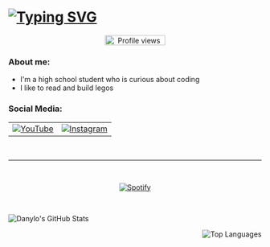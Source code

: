 # <a href="https://git.io/typing-svg"><img src="https://readme-typing-svg.demolab.com?font=Fira+Code&size=55&duration=4000&pause=250&color=2148B8&center=true&vCenter=true&width=1300&height=140&lines=Hello;My+name+is+Danylo" alt="Typing SVG" /></a>
<p align="center">
  <img src="https://komarev.com/ghpvc/?username=danylo8&color=blueviolet&style=flat-square&label=Profile+Views" alt="Profile views" width="120" height="20">
</p>

### About me:
- I'm a high school student who is curious about coding
- I like to read and build legos


### Social Media:


  <table>
    <tr>
      <td align="center">
        <a href="https://www.youtube.com/@dannylol4028" target="_blank">
          <img src="https://img.shields.io/badge/YouTube-red?style=for-the-badge&logo=youtube&logoColor=white" alt="YouTube">
        </a>
      </td>
      <td align="center">
        <a href="https://www.instagram.com/dannnny21/" target="_blank">
          <img src="https://img.shields.io/badge/Instagram-%23E4405F?style=for-the-badge&logo=instagram&logoColor=white" alt="Instagram">
        </a>
    </tr>
  </table>
</div>
<br>
  
---

  &nbsp;<div align="center">
  [![Spotify](https://novatorem-up1y-cloudydans-projects.vercel.app/api/spotify?background_color=0d1117&border_color=ffffff)](https://open.spotify.com/user/funny2244)
</div>
  
  &nbsp;<div align="left">
  <img align="left" alt="Danylo's GitHub Stats" src="https://github-readme-stats.vercel.app/api?username=danylo8&show_icons=true&theme=radical" />

  &nbsp;<div align="right">
  <tr>
    <td>
      <img src="https://github-readme-stats.vercel.app/api/top-langs/?username=danylo8&hide=html&hide_border=true&layout=compact&langs_count=8&theme=radical" alt="Top Languages">
    </td>
   
</details>

[youtube]: https://youtube.com/dannylol4028
[instagram]: https://instagram.com/dannnny21

